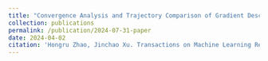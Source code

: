 ```yaml
---
title: "Convergence Analysis and Trajectory Comparison of Gradient Descent for Overparameterized Deep Linear Networks"
collection: publications
permalink: /publication/2024-07-31-paper
date: 2024-04-02
citation: 'Hongru Zhao, Jinchao Xu. Transactions on Machine Learning Research (2024)'
---
```

